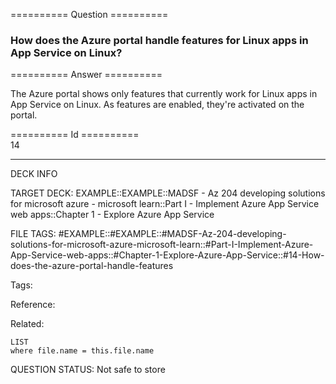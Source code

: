 ========== Question ==========  

### How does the Azure portal handle features for Linux apps in App Service on Linux?  

========== Answer ==========  

The Azure portal shows only features that currently work for Linux apps in App
Service on Linux. As features are enabled, they're activated on the portal.

========== Id ==========  
14

---

DECK INFO

TARGET DECK: EXAMPLE::EXAMPLE::MADSF - Az 204 developing solutions for microsoft azure - microsoft learn::Part I - Implement Azure App Service web apps::Chapter 1 - Explore Azure App Service

FILE TAGS: #EXAMPLE::#EXAMPLE::#MADSF-Az-204-developing-solutions-for-microsoft-azure-microsoft-learn::#Part-I-Implement-Azure-App-Service-web-apps::#Chapter-1-Explore-Azure-App-Service::#14-How-does-the-azure-portal-handle-features

Tags:

Reference:

Related:

```dataview
LIST
where file.name = this.file.name
```

QUESTION STATUS: Not safe to store
